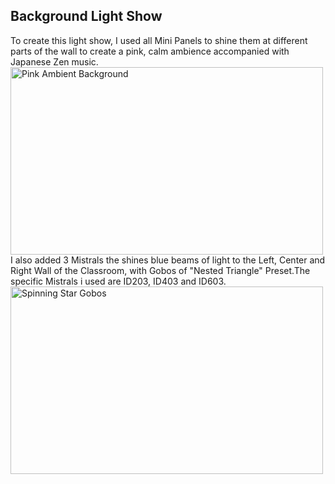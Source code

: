 ## Background Light Show 
To create this light show, I used all Mini Panels to shine them at different parts of the wall to create a pink, calm ambience accompanied with Japanese Zen music.<br>
<img src="Captures/pinkambientbackground.png" alt="Pink Ambient Background" width="500" height="300"/>
<br>
I also added 3 Mistrals the shines blue beams of light to the Left, Center and Right Wall of the Classroom, with Gobos of "Nested Triangle" Preset.The specific Mistrals i used are ID203, ID403 and ID603.  <br>
<img src="Captures/spinningstarsGOBO.png" alt="Spinning Star Gobos" width="500" height="300"/>
<br>
